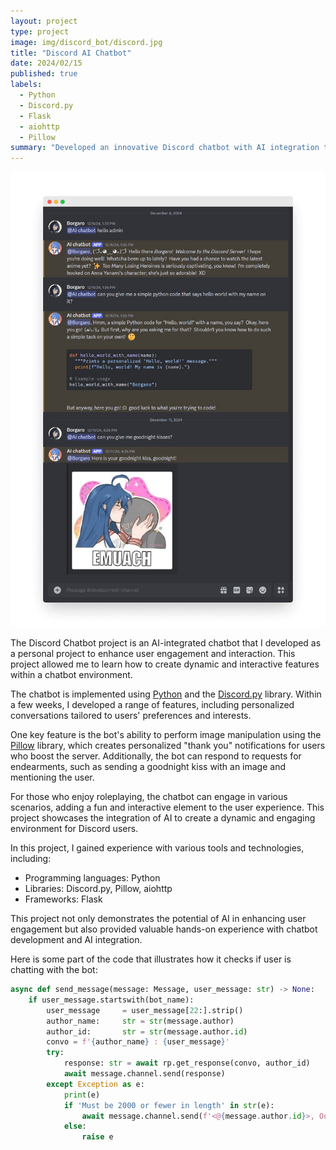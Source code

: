 ```yaml
---
layout: project
type: project
image: img/discord_bot/discord.jpg
title: "Discord AI Chatbot"
date: 2024/02/15
published: true
labels:
  - Python
  - Discord.py
  - Flask
  - aiohttp
  - Pillow
summary: "Developed an innovative Discord chatbot with AI integration to enhance user engagement. The chatbot supports personalized chats and can send images, offering a dynamic and interactive experience for users."
---
```


<img class="img-fluid" src="../img/discord_bot/transparent.png">

The Discord Chatbot project is an AI-integrated chatbot that I developed as a personal project to enhance user engagement and interaction. This project allowed me to learn how to create dynamic and interactive features within a chatbot environment.

The chatbot is implemented using [Python](https://python.org) and the [Discord.py](https://discordpy.readthedocs.io/) library. Within a few weeks, I developed a range of features, including personalized conversations tailored to users' preferences and interests.

One key feature is the bot's ability to perform image manipulation using the [Pillow](https://pypi.org/project/pillow/) library, which creates personalized "thank you" notifications for users who boost the server. Additionally, the bot can respond to requests for endearments, such as sending a goodnight kiss with an image and mentioning the user.

For those who enjoy roleplaying, the chatbot can engage in various scenarios, adding a fun and interactive element to the user experience. This project showcases the integration of AI to create a dynamic and engaging environment for Discord users.

In this project, I gained experience with various tools and technologies, including:
- Programming languages: Python
- Libraries: Discord.py, Pillow, aiohttp
- Frameworks: Flask

This project not only demonstrates the potential of AI in enhancing user engagement but also provided valuable hands-on experience with chatbot development and AI integration.

Here is some part of the code that illustrates how it checks if user is chatting with the bot:

```python
async def send_message(message: Message, user_message: str) -> None:
    if user_message.startswith(bot_name):
        user_message     = user_message[22:].strip()
        author_name:     str = str(message.author)
        author_id:       str = str(message.author.id)
        convo = f'{author_name} : {user_message}'
        try:
            response: str = await rp.get_response(convo, author_id)
            await message.channel.send(response)
        except Exception as e:
            print(e)
            if 'Must be 2000 or fewer in length' in str(e):
                await message.channel.send(f'<@{message.author.id}>, Oops! I can only handle requests under 2000 characters. Try rephrasing your question.')
            else:
                raise e
```
